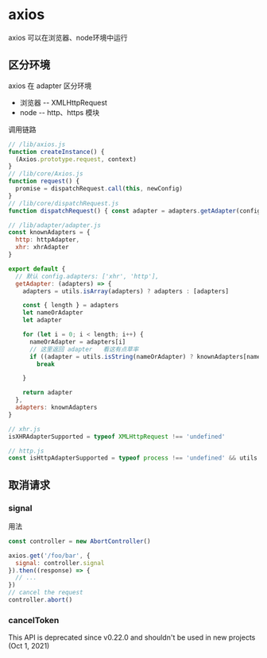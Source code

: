 # axios
axios 可以在浏览器、node环境中运行

## 区分环境
axios 在 adapter 区分环境

* 浏览器 -- XMLHttpRequest
* node -- http、https 模块


调用链路

```js
// /lib/axios.js
function createInstance() {
  (Axios.prototype.request, context)
}
// /lib/core/Axios.js
function request() {
  promise = dispatchRequest.call(this, newConfig)
}
// /lib/core/dispatchRequest.js
function dispatchRequest() { const adapter = adapters.getAdapter(config.adapter || defaults.adapter) }

// /lib/adapter/adapter.js
const knownAdapters = {
  http: httpAdapter,
  xhr: xhrAdapter
}

export default {
  // 默认 config.adapters: ['xhr', 'http'],
  getAdapter: (adapters) => {
    adapters = utils.isArray(adapters) ? adapters : [adapters]

    const { length } = adapters
    let nameOrAdapter
    let adapter

    for (let i = 0; i < length; i++) {
      nameOrAdapter = adapters[i]
      // 这里返回 adapter   看这有点草率
      if ((adapter = utils.isString(nameOrAdapter) ? knownAdapters[nameOrAdapter.toLowerCase()] : nameOrAdapter))
        break

    }

    return adapter
  },
  adapters: knownAdapters
}

// xhr.js
isXHRAdapterSupported = typeof XMLHttpRequest !== 'undefined'

// http.js
const isHttpAdapterSupported = typeof process !== 'undefined' && utils.kindOf(process) === 'process'
```

## 取消请求

### signal

用法
```js
const controller = new AbortController()

axios.get('/foo/bar', {
  signal: controller.signal
}).then((response) => {
  // ...
})
// cancel the request
controller.abort()
```

### cancelToken <span class="icon icon-deprecated"></span>
This API is deprecated since v0.22.0 and shouldn't be used in new projects (Oct 1, 2021)



<style>
  @import '/css/common.css';
</style>